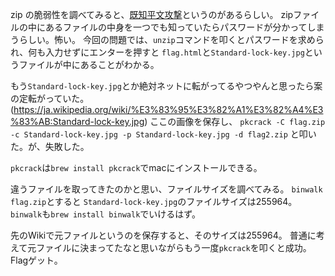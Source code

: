 zip の脆弱性を調べてみると、[既知平文攻撃](http://www.stockdog.work/entry/2017/07/09/131657)というのがあるらしい。
zipファイルの中にあるファイルの中身を一つでも知っていたらパスワードが分かってしまうらしい。怖い。
今回の問題では、`unzip`コマンドを叩くとパスワードを求められ、何も入力せずにエンターを押すと
`flag.html`と`Standard-lock-key.jpg`というファイルが中にあることがわかる。

もう`Standard-lock-key.jpg`とか絶対ネットに転がってるやつやんと思ったら案の定転がっていた。(https://ja.wikipedia.org/wiki/%E3%83%95%E3%82%A1%E3%82%A4%E3%83%AB:Standard-lock-key.jpg)
ここの画像を保存し、
`pkcrack -C flag.zip -c Standard-lock-key.jpg -p Standard-lock-key.jpg -d flag2.zip`
と叩いた。が、失敗した。

`pkcrack`は`brew install pkcrack`でmacにインストールできる。


違うファイルを取ってきたのかと思い、ファイルサイズを調べてみる。
`binwalk flag.zip`とすると
`Standard-lock-key.jpg`のファイルサイズは255964。`binwalk`も`brew install binwalk`でいけるはず。

先のWikiで元ファイルというのを保存すると、そのサイズは255964。
普通に考えて元ファイルに決まってたなと思いながらもう一度`pkcrack`を叩くと成功。Flagゲット。

